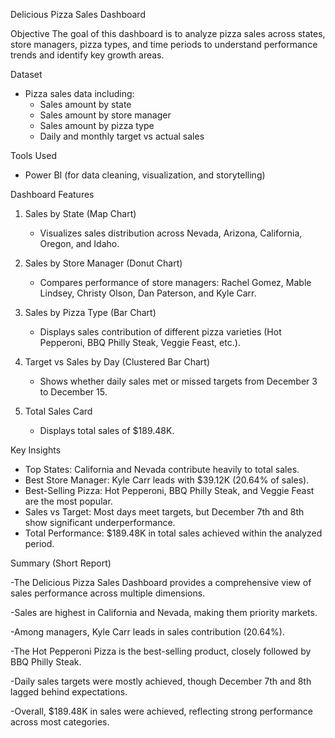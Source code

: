  Delicious Pizza Sales Dashboard

 Objective
The goal of this dashboard is to analyze pizza sales across states, store managers, pizza types, and time periods to understand performance trends and identify key growth areas.

 Dataset
- Pizza sales data including:
  - Sales amount by state
  - Sales amount by store manager
  - Sales amount by pizza type
  - Daily and monthly target vs actual sales

 Tools Used
- Power BI (for data cleaning, visualization, and storytelling)

 Dashboard Features
1. Sales by State (Map Chart)
   - Visualizes sales distribution across Nevada, Arizona, California, Oregon, and Idaho.
   
2. Sales by Store Manager (Donut Chart)
   - Compares performance of store managers: Rachel Gomez, Mable Lindsey, Christy Olson, Dan Paterson, and Kyle Carr.

3. Sales by Pizza Type (Bar Chart)
   - Displays sales contribution of different pizza varieties (Hot Pepperoni, BBQ Philly Steak, Veggie Feast, etc.).

4. Target vs Sales by Day (Clustered Bar Chart)
   - Shows whether daily sales met or missed targets from December 3 to December 15.

5. Total Sales Card
   - Displays total sales of $189.48K.

 Key Insights
- Top States: California and Nevada contribute heavily to total sales.
- Best Store Manager: Kyle Carr leads with $39.12K (20.64% of sales).
- Best-Selling Pizza: Hot Pepperoni, BBQ Philly Steak, and Veggie Feast are the most popular.
- Sales vs Target: Most days meet targets, but December 7th and 8th show significant underperformance.
- Total Performance: $189.48K in total sales achieved within the analyzed period.

Summary (Short Report)

-The Delicious Pizza Sales Dashboard provides a comprehensive view of sales performance across multiple dimensions.

-Sales are highest in California and Nevada, making them priority markets.

-Among managers, Kyle Carr leads in sales contribution (20.64%).

-The Hot Pepperoni Pizza is the best-selling product, closely followed by BBQ Philly Steak.

-Daily sales targets were mostly achieved, though December 7th and 8th lagged behind expectations.

-Overall, $189.48K in sales were achieved, reflecting strong performance across most categories.



